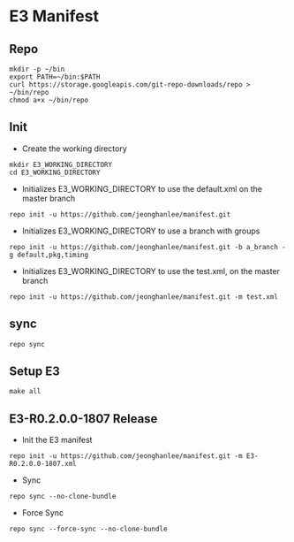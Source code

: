 # E3 Manifest

## Repo

```
mkdir -p ~/bin
export PATH=~/bin:$PATH
curl https://storage.googleapis.com/git-repo-downloads/repo > ~/bin/repo
chmod a+x ~/bin/repo
```


## Init

* Create the working directory
```
mkdir E3_WORKING_DIRECTORY
cd E3_WORKING_DIRECTORY
```

* Initializes E3_WORKING_DIRECTORY to use the default.xml on the master branch

```
repo init -u https://github.com/jeonghanlee/manifest.git
```


* Initializes E3_WORKING_DIRECTORY to use a branch with groups
```
repo init -u https://github.com/jeonghanlee/manifest.git -b a_branch -g default,pkg,timing 
```

* Initializes E3_WORKING_DIRECTORY to use the test.xml, on the master branch
```
repo init -u https://github.com/jeonghanlee/manifest.git -m test.xml
```


## sync

```
repo sync
```

## Setup E3
```
make all
```

## E3-R0.2.0.0-1807 Release

* Init the E3 manifest
```
repo init -u https://github.com/jeonghanlee/manifest.git -m E3-R0.2.0.0-1807.xml
```
* Sync
```
repo sync --no-clone-bundle
```
* Force Sync
```
repo sync --force-sync --no-clone-bundle
```